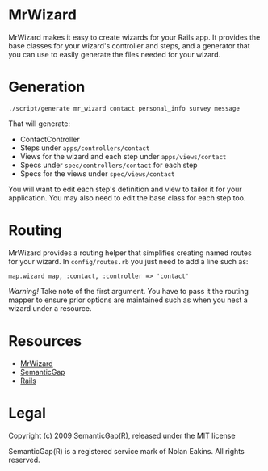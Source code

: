 MrWizard
========

MrWizard makes it easy to create wizards for your Rails app. It provides the
base classes for your wizard's controller and steps, and a generator that you
can use to easily generate the files needed for your wizard.


Generation
==========

    ./script/generate mr_wizard contact personal_info survey message

That will generate:

* ContactController
* Steps under `apps/controllers/contact`
* Views for the wizard and each step under `apps/views/contact`
* Specs under `spec/controllers/contact` for each step
* Specs for the views under `spec/views/contact`

You will want to edit each step's definition and view to tailor it for your
application. You may also need to edit the base class for each step too.


Routing
=======

MrWizard provides a routing helper that simplifies creating named routes for
your wizard. In `config/routes.rb` you just need to add a line such as:

    map.wizard map, :contact, :controller => 'contact'

*Warning!* Take note of the first argument. You have to pass it the routing mapper to
ensure prior options are maintained such as when you nest a wizard under a
resource.


Resources
=========

* [MrWizard](http://github.com/sneakin/mrwizard)
* [SemanticGap](http://www.semanticgap.com/)
* [Rails](http://rubyonrails.org/)


Legal
=====

Copyright (c) 2009 SemanticGap(R), released under the MIT license

SemanticGap(R) is a registered service mark of Nolan Eakins. All rights reserved.